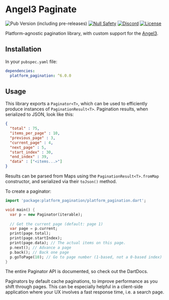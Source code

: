 # Angel3 Paginate

![Pub Version (including pre-releases)](https://img.shields.io/pub/v/platform_pagination?include_prereleases)
[![Null Safety](https://img.shields.io/badge/null-safety-brightgreen)](https://dart.dev/null-safety)
[![Discord](https://img.shields.io/discord/1060322353214660698)](https://discord.gg/3X6bxTUdCM)
[![License](https://img.shields.io/github/license/dart-backend/angel)](https://github.com/dart-backend/angel/tree/master/packages/paginate/LICENSE)

Platform-agnostic pagination library, with custom support for the [Angel3](https://angel3-framework.web.app/).

## Installation

In your `pubspec.yaml` file:

```yaml
dependencies:
  platform_pagination: ^6.0.0
```

## Usage

This library exports a `Paginator<T>`, which can be used to efficiently produce instances of `PaginationResult<T>`. Pagination results, when serialized to JSON, look like this:

```json
{
  "total" : 75,
  "items_per_page" : 10,
  "previous_page" : 3,
  "current_page" : 4,
  "next_page" : 5,
  "start_index" : 30,
  "end_index" : 39,
  "data" : ["<items...>"]
}
```

Results can be parsed from Maps using the `PaginationResult<T>.fromMap` constructor, and serialized via their `toJson()` method.

To create a paginator:

```dart
import 'package:platform_pagination/platform_pagination.dart';

void main() {
  var p = new Paginator(iterable);
  
  // Get the current page (default: page 1)
  var page = p.current;
  print(page.total);
  print(page.startIndex);
  print(page.data); // The actual items on this page.
  p.next(); // Advance a page
  p.back(); // Back one page
  p.goToPage(10); // Go to page number (1-based, not a 0-based index)
}
```

The entire Paginator API is documented, so check out the DartDocs.

Paginators by default cache paginations, to improve performance as you shift through pages. This can be especially helpful in a client-side application where your UX involves a fast response time, i.e. a search page.
